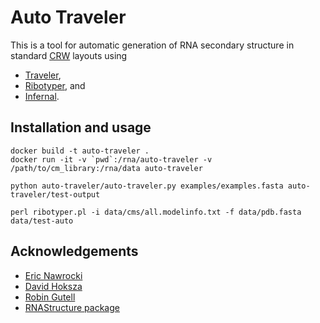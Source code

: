 
# Auto Traveler

This is a tool for automatic generation of RNA secondary structure in standard
[CRW](http://www.rna.ccbb.utexas.edu) layouts using

* [Traveler](https://github.com/davidhoksza/traveler),
* [Ribotyper](https://github.com/nawrockie/ribotyper-v1), and
* [Infernal](http://eddylab.org/infernal/).

## Installation and usage

```
docker build -t auto-traveler .
docker run -it -v `pwd`:/rna/auto-traveler -v /path/to/cm_library:/rna/data auto-traveler

python auto-traveler/auto-traveler.py examples/examples.fasta auto-traveler/test-output

perl ribotyper.pl -i data/cms/all.modelinfo.txt -f data/pdb.fasta data/test-auto
```

## Acknowledgements

- [Eric Nawrocki](https://github.com/nawrockie)
- [David Hoksza](https://github.com/davidhoksza)
- [Robin Gutell](http://www.rna.ccbb.utexas.edu)
- [RNAStructure package](http://rna.urmc.rochester.edu/RNAstructure.html)
